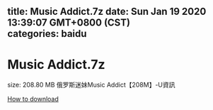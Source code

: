 
title: Music Addict.7z
date: Sun Jan 19 2020 13:39:07 GMT+0800 (CST)    
categories: baidu
---

# Music Addict.7z
size: 208.80 MB
 俄罗斯迷妹Music Addict【208M】-U資訊
 

[How to download](https://bpcam.bemobtrk.com/go/2ceec3aa-1ca2-46d6-b9ff-aaa5c184517c?jno=4087)